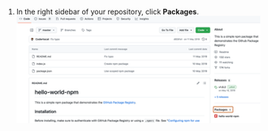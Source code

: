1. In the right sidebar of your repository, click **Packages**.
  ![Screenshot of the sidebar of a repository page. The "Packages" section is outlined in orange.](/assets/images/help/package-registry/packages-from-repo.png)
